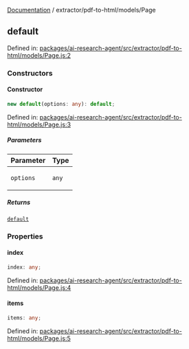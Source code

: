 [Documentation](../../../modules.md) / extractor/pdf-to-html/models/Page

## default

Defined in: [packages/ai-research-agent/src/extractor/pdf-to-html/models/Page.js:2](https://github.com/vtempest/ai-research-agent/tree/master/packages/ai-research-agent/src/extractor/pdf-to-html/models/Page.js#L2)

### Constructors

#### Constructor

```ts
new default(options: any): default;
```

Defined in: [packages/ai-research-agent/src/extractor/pdf-to-html/models/Page.js:3](https://github.com/vtempest/ai-research-agent/tree/master/packages/ai-research-agent/src/extractor/pdf-to-html/models/Page.js#L3)

##### Parameters

<table>
<thead>
<tr>
<th>Parameter</th>
<th>Type</th>
</tr>
</thead>
<tbody>
<tr>
<td>

`options`

</td>
<td>

`any`

</td>
</tr>
</tbody>
</table>

##### Returns

[`default`](#default)

### Properties

#### index

```ts
index: any;
```

Defined in: [packages/ai-research-agent/src/extractor/pdf-to-html/models/Page.js:4](https://github.com/vtempest/ai-research-agent/tree/master/packages/ai-research-agent/src/extractor/pdf-to-html/models/Page.js#L4)

#### items

```ts
items: any;
```

Defined in: [packages/ai-research-agent/src/extractor/pdf-to-html/models/Page.js:5](https://github.com/vtempest/ai-research-agent/tree/master/packages/ai-research-agent/src/extractor/pdf-to-html/models/Page.js#L5)
